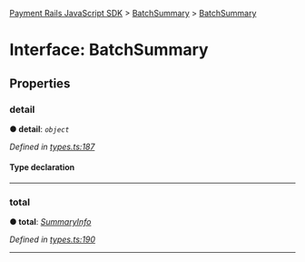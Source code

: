 [Payment Rails JavaScript SDK](../README.md) > [BatchSummary](../modules/batchsummary.md) > [BatchSummary](../interfaces/batchsummary.batchsummary-1.md)



# Interface: BatchSummary


## Properties
<a id="detail"></a>

###  detail

**●  detail**:  *`object`* 

*Defined in [types.ts:187](https://github.com/PaymentRails/javascript-sdk/blob/d7f3cdf/lib/types.ts#L187)*


#### Type declaration


[method: `string`]: [SummaryInfo](batchsummary.summaryinfo.md)






___

<a id="total"></a>

###  total

**●  total**:  *[SummaryInfo](batchsummary.summaryinfo.md)* 

*Defined in [types.ts:190](https://github.com/PaymentRails/javascript-sdk/blob/d7f3cdf/lib/types.ts#L190)*





___


